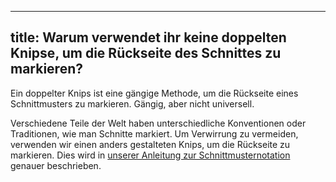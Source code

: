 ***

## title: Warum verwendet ihr keine doppelten Knipse, um die Rückseite des Schnittes zu markieren?

Ein doppelter Knips ist eine gängige Methode, um die Rückseite eines Schnittmusters zu markieren. Gängig, aber nicht universell.

Verschiedene Teile der Welt haben unterschiedliche Konventionen oder Traditionen, wie man Schnitte markiert. Um Verwirrung zu vermeiden, verwenden wir einen anders gestalteten Knips, um die Rückseite zu markieren. Dies wird in [unserer Anleitung zur Schnittmusternotation][1] genauer beschrieben.

[1]: /docs/various/notation/
